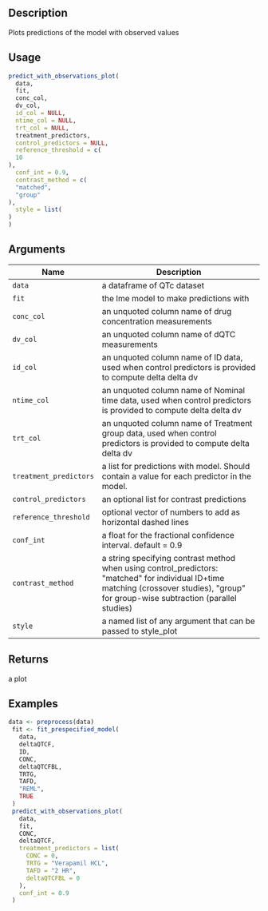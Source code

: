 ## Description

Plots predictions of the model with observed values

## Usage

```r
predict_with_observations_plot(
  data,
  fit,
  conc_col,
  dv_col,
  id_col = NULL,
  ntime_col = NULL,
  trt_col = NULL,
  treatment_predictors,
  control_predictors = NULL,
  reference_threshold = c(
  10
),
  conf_int = 0.9,
  contrast_method = c(
  "matched",
  "group"
),
  style = list(
)
)
```

## Arguments

| Name | Description |
|------|-------------|
| `data` | a dataframe of QTc dataset |
| `fit` | the lme model to make predictions with |
| `conc_col` | an unquoted column name of drug concentration measurements |
| `dv_col` | an unquoted column name of dQTC measurements |
| `id_col` | an unquoted column name of ID data, used when control predictors is provided to compute delta delta dv |
| `ntime_col` | an unquoted column name of Nominal time data, used when control predictors is provided to compute delta delta dv |
| `trt_col` | an unquoted column name of Treatment group data, used when control predictors is provided to compute delta delta dv |
| `treatment_predictors` | a list for predictions with model. Should contain a value for each predictor in the model. |
| `control_predictors` | an optional list for contrast predictions |
| `reference_threshold` | optional vector of numbers to add as horizontal dashed lines |
| `conf_int` | a float for the fractional confidence interval. default = 0.9 |
| `contrast_method` | a string specifying contrast method when using control_predictors: "matched" for individual ID+time matching (crossover studies), "group" for group-wise subtraction (parallel studies) |
| `style` | a named list of any argument that can be passed to style_plot |

## Returns

a plot

## Examples

```r
data <- preprocess(data)
 fit <- fit_prespecified_model(
   data,
   deltaQTCF,
   ID,
   CONC,
   deltaQTCFBL,
   TRTG,
   TAFD,
   "REML",
   TRUE
 )
 predict_with_observations_plot(
   data,
   fit,
   CONC,
   deltaQTCF,
   treatment_predictors = list(
     CONC = 0,
     TRTG = "Verapamil HCL",
     TAFD = "2 HR",
     deltaQTCFBL = 0
   ),
   conf_int = 0.9
 )
```


